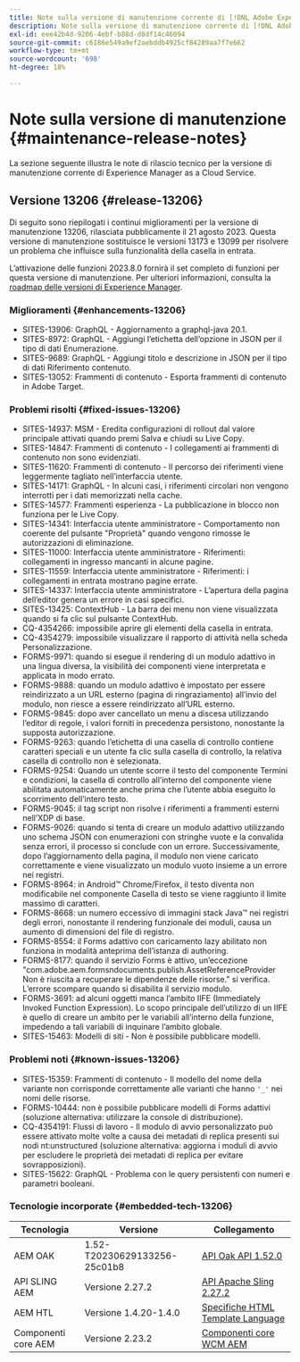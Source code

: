 ```yaml
---
title: Note sulla versione di manutenzione corrente di [!DNL Adobe Experience Manager]  as a Cloud Service.
description: Note sulla versione di manutenzione corrente di [!DNL Adobe Experience Manager]  as a Cloud Service.
exl-id: eee42b4d-9206-4ebf-b88d-d8df14c46094
source-git-commit: c6186e549a9ef2aebddb4925cf84289aa7f7e662
workflow-type: tm+mt
source-wordcount: '698'
ht-degree: 18%

---
```


# Note sulla versione di manutenzione {#maintenance-release-notes}

La sezione seguente illustra le note di rilascio tecnico per la versione di manutenzione corrente di Experience Manager as a Cloud Service.

## Versione 13206 {#release-13206}

Di seguito sono riepilogati i continui miglioramenti per la versione di manutenzione 13206, rilasciata pubblicamente il 21 agosto 2023. Questa versione di manutenzione sostituisce le versioni 13173 e 13099 per risolvere un problema che influisce sulla funzionalità della casella in entrata.

L’attivazione delle funzioni 2023.8.0 fornirà il set completo di funzioni per questa versione di manutenzione. Per ulteriori informazioni, consulta la [roadmap delle versioni di Experience Manager](https://experienceleague.adobe.com/docs/experience-manager-release-information/aem-release-updates/update-releases-roadmap.html?lang=it).

### Miglioramenti {#enhancements-13206}

- SITES-13906: GraphQL - Aggiornamento a graphql-java 20.1.
- SITES-8972: GraphQL - Aggiungi l’etichetta dell’opzione in JSON per il tipo di dati Enumerazione.
- SITES-9689: GraphQL - Aggiungi titolo e descrizione in JSON per il tipo di dati Riferimento contenuto.
- SITES-13052: Frammenti di contenuto - Esporta frammenti di contenuto in Adobe Target.

### Problemi risolti {#fixed-issues-13206}

- SITES-14937: MSM - Eredita configurazioni di rollout dal valore principale attivati quando premi Salva e chiudi su Live Copy.
- SITES-14847: Frammenti di contenuto - I collegamenti ai frammenti di contenuto non sono evidenziati.
- SITES-11620: Frammenti di contenuto - Il percorso dei riferimenti viene leggermente tagliato nell’interfaccia utente.
- SITES-14171: GraphQL - In alcuni casi, i riferimenti circolari non vengono interrotti per i dati memorizzati nella cache.
- SITES-14577: Frammenti esperienza - La pubblicazione in blocco non funziona per le Live Copy.
- SITES-14341: Interfaccia utente amministratore - Comportamento non coerente del pulsante &quot;Proprietà&quot; quando vengono rimosse le autorizzazioni di eliminazione.
- SITES-11000: Interfaccia utente amministratore - Riferimenti: collegamenti in ingresso mancanti in alcune pagine.
- SITES-11559: Interfaccia utente amministratore - Riferimenti: i collegamenti in entrata mostrano pagine errate.
- SITES-14337: Interfaccia utente amministratore - L’apertura della pagina dell’editor genera un errore in casi specifici.
- SITES-13425: ContextHub - La barra dei menu non viene visualizzata quando si fa clic sul pulsante ContextHub.
- CQ-4354266: impossibile aprire gli elementi della casella in entrata.
- CQ-4354279: impossibile visualizzare il rapporto di attività nella scheda Personalizzazione.
- FORMS-9971: quando si esegue il rendering di un modulo adattivo in una lingua diversa, la visibilità dei componenti viene interpretata e applicata in modo errato.
- FORMS-9888: quando un modulo adattivo è impostato per essere reindirizzato a un URL esterno (pagina di ringraziamento) all’invio del modulo, non riesce a essere reindirizzato all’URL esterno.
- FORMS-9845: dopo aver cancellato un menu a discesa utilizzando l’editor di regole, i valori forniti in precedenza persistono, nonostante la supposta autorizzazione.
- FORMS-9263: quando l’etichetta di una casella di controllo contiene caratteri speciali e un utente fa clic sulla casella di controllo, la relativa casella di controllo non è selezionata.
- FORMS-9254: Quando un utente scorre il testo del componente Termini e condizioni, la casella di controllo all’interno del componente viene abilitata automaticamente anche prima che l’utente abbia eseguito lo scorrimento dell’intero testo.
- FORMS-9045: il tag script non risolve i riferimenti a frammenti esterni nell’XDP di base.
- FORMS-9026: quando si tenta di creare un modulo adattivo utilizzando uno schema JSON con enumerazioni con stringhe vuote e la convalida senza errori, il processo si conclude con un errore. Successivamente, dopo l’aggiornamento della pagina, il modulo non viene caricato correttamente e viene visualizzato un modulo vuoto insieme a un errore nei registri.
- FORMS-8964: in Android™ Chrome/Firefox, il testo diventa non modificabile nel componente Casella di testo se viene raggiunto il limite massimo di caratteri.
- FORMS-8668: un numero eccessivo di immagini stack Java™ nei registri degli errori, nonostante il rendering funzionale dei moduli, causa un aumento di dimensioni del file di registro.
- FORMS-8554: il Forms adattivo con caricamento lazy abilitato non funziona in modalità anteprima dell’istanza di authoring.
- FORMS-8177: quando il servizio Forms è attivo, un’eccezione &quot;com.adobe.aem.formsndocuments.publish.AssetReferenceProvider Non è riuscita a recuperare le dipendenze delle risorse.&quot; si verifica. L’errore scompare quando si disabilita il servizio modulo.
- FORMS-3691: ad alcuni oggetti manca l’ambito IIFE (Immediately Invoked Function Expression). Lo scopo principale dell’utilizzo di un IIFE è quello di creare un ambito per le variabili all’interno della funzione, impedendo a tali variabili di inquinare l’ambito globale.
- SITES-15463: Modelli di siti - Non è possibile pubblicare modelli.

### Problemi noti {#known-issues-13206}

- SITES-15359: Frammenti di contenuto - Il modello del nome della variante non corrisponde correttamente alle varianti che hanno ```'_'``` nei nomi delle risorse.
- FORMS-10444: non è possibile pubblicare modelli di Forms adattivi (soluzione alternativa: utilizzare la console di distribuzione).
- CQ-4354191: Flussi di lavoro - Il modulo di avvio personalizzato può essere attivato molte volte a causa dei metadati di replica presenti sui nodi nt:unstructured (soluzione alternativa: aggiorna i moduli di avvio per escludere le proprietà dei metadati di replica per evitare sovrapposizioni).
- SITES-15622: GraphQL - Problema con le query persistenti con numeri e parametri booleani.

### Tecnologie incorporate {#embedded-tech-13206}

| Tecnologia | Versione | Collegamento |
|---|---|---|
| AEM OAK | 1.52-T20230629133256-25c01b8 | [API Oak API 1.52.0](https://www.javadoc.io/doc/org.apache.jackrabbit/oak-api/1.52.0/index.html) |
| API SLING AEM | Versione 2.27.2 | [API Apache Sling 2.27.2](https://www.javadoc.io/doc/org.apache.sling/org.apache.sling.api/latest/index.html) |
| AEM HTL | Versione 1.4.20-1.4.0 | [Specifiche HTML Template Language](https://github.com/adobe/htl-spec) |
| Componenti core AEM | Versione 2.23.2 | [Componenti core WCM AEM](https://github.com/adobe/aem-core-wcm-components) |
